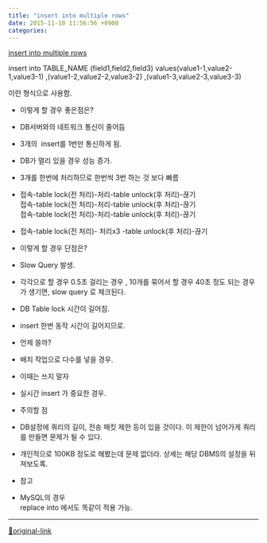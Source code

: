 ```yaml
---
title: "insert into multiple rows"
date: 2015-11-10 11:56:56 +0900
categories: 
---
```

  

[insert into multiple rows](https://www.google.co.kr/webhp?sourceid=chrome-instant&ion=1&espv=2&es_th=1&ie=UTF-8#q=insert%20into%20multiple%20rows&es_th=1 "insert into multiple rows")  

insert into TABLE_NAME (field1,field2,field3)
values(value1-1,value2-1,value3-1)
,(value1-2,value2-2,value3-2)
,(value1-3,value2-3,value3-3)
  

이런 형식으로 사용함.
  
- 이렇게 할 경우 좋은점은?
- DB서버와의 네트워크 통신이 줄어듬
- 3개의  insert를 1번만 통신하게 됨.
- DB가 멀리 있을 경우 성능 증가.

- 3개를 한번에 처리하므로 한번씩 3번 하는 것 보다 빠름
- 접속-table lock(전 처리)-처리-table unlock(후 처리)-끊기  
접속-table lock(전 처리)-처리-table unlock(후 처리)-끊기  
접속-table lock(전 처리)-처리-table unlock(후 처리)-끊기
- 접속-table lock(전 처리)- 처리x3 -table unlock(후 처리)-끊기


- 이렇게 할 경우 단점은?
- Slow Query 발생.
- 각각으로 할 경우 0.5초 걸리는 경우 , 10개를 묶어서 할 경우 40초 정도 되는 경우가 생기면, slow query 로 체크된다.

- DB Table lock 시간이 길어짐.
- insert 한번 동작 시간이 길어지므로.


- 언제 쓸까?
- 배치 작업으로 다수를 넣을 경우.

- 이때는 쓰지 말자
- 실시간 insert 가 중요한 경우.

- 주의할 점
- DB설정에 쿼리의 길이, 전송 패킷 제한 등이 있을 것이다. 이 제한이 넘어가게 쿼리를 만들면 문제가 될 수 있다.
- 개인적으로 100KB 정도로 해봤는데 문제 없더라. 상세는 해당 DBMS의 설정을 뒤져보도록.


- 참고
- MySQL의 경우   
replace into 에서도 똑같이 적용 가능.


  




***
[🔗original-link](http://www.mins01.com/mh/tech/read/974)
